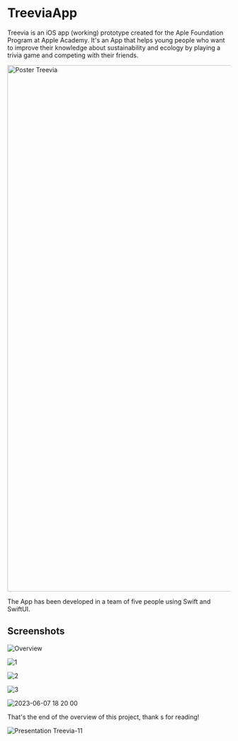# TreeviaApp
Treevia is an iOS app (working) prototype created for the Aple Foundation Program at Apple Academy.
It's an App that helps young people who want to
improve their knowledge about sustainability
and ecology by playing a trivia game
and competing with their friends.

<img width="1190" alt="Poster Treevia" src="https://github.com/J0hnnyGee/TreeviaApp/assets/61202910/693de433-1d77-4b1f-b20a-a574a02d584c">


The App has been developed in a team of five people using Swift and SwiftUI.

## Screenshots

![Overview](https://github.com/J0hnnyGee/TreeviaApp/assets/61202910/8592900c-e8b2-4d3a-85eb-494ce29fd78b)

![1](https://github.com/J0hnnyGee/TreeviaApp/assets/61202910/4cafec66-380e-4474-9d61-a3019e57d4d6)

![2](https://github.com/J0hnnyGee/TreeviaApp/assets/61202910/b52d12a9-01e6-4ffc-9a5d-2411107e6f98)

![3](https://github.com/J0hnnyGee/TreeviaApp/assets/61202910/5778e728-30e0-4c1a-b0e8-6210276b4cf7)

![2023-06-07 18 20 00](https://github.com/J0hnnyGee/TreeviaApp/assets/61202910/5547f4c6-b098-4df8-9fd0-b4a4002b241a)

That's the end of the overview of this project, thank s for reading!

![Presentation Treevia-11](https://github.com/J0hnnyGee/TreeviaApp/assets/61202910/b7040e6f-c0a4-44d4-98cc-20ccb3e85578)
